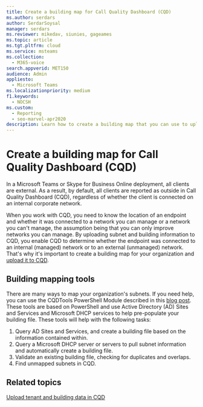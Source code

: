 ```yaml
---
title: Create a building map for Call Quality Dashboard (CQD)
ms.author: serdars
author: SerdarSoysal
manager: serdars
ms.reviewer: mikedav, siunies, gageames
ms.topic: article
ms.tgt.pltfrm: cloud
ms.service: msteams
ms.collection: 
  - M365-voice
search.appverid: MET150
audience: Admin
appliesto: 
  - Microsoft Teams
ms.localizationpriority: medium
f1.keywords: 
  - NOCSH
ms.custom: 
  - Reporting
  - seo-marvel-apr2020
description: Learn how to create a building map that you can use to upload tenant and building data in Call Quality Dashboard (CQD).
---
```


# Create a building map for Call Quality Dashboard (CQD)

In a Microsoft Teams or Skype for Business Online deployment, all clients are external. As a result, by default, all clients are reported as outside in Call Quality Dashboard (CQD), regardless of whether the client is connected on an internal corporate network.

When you work with CQD, you need to know the location of an endpoint and whether it was connected to a network you can manage or a network you can't manage, the assumption being that you can only improve networks you can manage. By uploading subnet and building information to CQD, you enable CQD to determine whether the endpoint was connected to an internal (managed) network or to an external (unmanaged) network. That's why it's important to create a building map for your organization and [upload it to CQD](CQD-upload-tenant-building-data.md).

## Building mapping tools

There are many ways to map your organization's subnets. If you need help, you can use the CQDTools PowerShell Module described in this [blog post](https://aka.ms/cqdtools). These tools are based on PowerShell and use Active Directory (AD) Sites and Services and Microsoft DHCP services to help pre-populate your building file. These tools will help with the following tasks:

1. Query AD Sites and Services, and create a building file based on the information contained within.
1. Query a Microsoft DHCP server or servers to pull subnet information and automatically create a building file.
1. Validate an existing building file, checking for duplicates and overlaps.
1. Find unmapped subnets in CQD.

## Related topics

[Upload tenant and building data in CQD](CQD-upload-tenant-building-data.md)